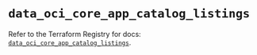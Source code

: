 # `data_oci_core_app_catalog_listings`

Refer to the Terraform Registry for docs: [`data_oci_core_app_catalog_listings`](https://registry.terraform.io/providers/oracle/oci/7.19.0/docs/data-sources/core_app_catalog_listings).
